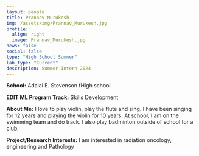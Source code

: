 ```yaml
---
layout: people
title: Prannav Murukesh
img: /assets/img/Prannav_Murukesh.jpg
profile:
  align: right
  image: Prannav_Murukesh.jpg
news: false
social: false
type: "High School Summer"
lab_type: "Current"
description: Summer Intern 2024
---
```


**School:** Adalai E. Stevenson fHigh school

**EDIT ML Program Track:**
Skills Development

**About Me:**
I love to play violin, play the flute and sing. I have been singing for 12 years and playing the violin for 10 years. At school, I am on the swimming team and do track. I also play badminton outside of school for a club.

**Project/Research Interests:**
I am interested in radiation oncology, engineering and Pathology
    
